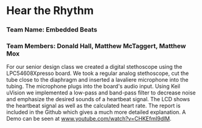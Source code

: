# Hear the Rhythm

### Team Name: Embedded Beats

### Team Members: Donald Hall, Matthew McTaggert, Matthew Mox

For our senior design class we created a digital stethoscope using the LPC54608Xpresso board. We took a regular analog stethoscope, cut the tube close to the diaphragm and inserted a lavaliere microphone into the tubing.  The microphone plugs into the board's audio input. Using Keil uVision we implemented a low-pass and band-pass filter to decrease noise and emphasize the desired sounds of a heartbeat signal. The LCD shows the heartbeat signal as well as the calculated heart rate. The report is included in the Github which gives a much more detailed explanation. A Demo can be seen at www.youtube.com/watch?v=CHKEfmI9dlM.
